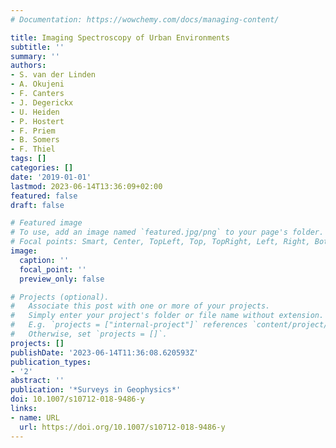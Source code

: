 ```yaml
---
# Documentation: https://wowchemy.com/docs/managing-content/

title: Imaging Spectroscopy of Urban Environments
subtitle: ''
summary: ''
authors:
- S. van der Linden
- A. Okujeni
- F. Canters
- J. Degerickx
- U. Heiden
- P. Hostert
- F. Priem
- B. Somers
- F. Thiel
tags: []
categories: []
date: '2019-01-01'
lastmod: 2023-06-14T13:36:09+02:00
featured: false
draft: false

# Featured image
# To use, add an image named `featured.jpg/png` to your page's folder.
# Focal points: Smart, Center, TopLeft, Top, TopRight, Left, Right, BottomLeft, Bottom, BottomRight.
image:
  caption: ''
  focal_point: ''
  preview_only: false

# Projects (optional).
#   Associate this post with one or more of your projects.
#   Simply enter your project's folder or file name without extension.
#   E.g. `projects = ["internal-project"]` references `content/project/deep-learning/index.md`.
#   Otherwise, set `projects = []`.
projects: []
publishDate: '2023-06-14T11:36:08.620593Z'
publication_types:
- '2'
abstract: ''
publication: '*Surveys in Geophysics*'
doi: 10.1007/s10712-018-9486-y
links:
- name: URL
  url: https://doi.org/10.1007/s10712-018-9486-y
---
```

